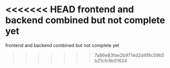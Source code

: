 <<<<<<< HEAD
frontend and backend combined but not complete yet
=======
frontend and backend combined but not complete yet
>>>>>>> 7a86e83fae2b9714d2d4f8c59b5b21cfc6b01624
